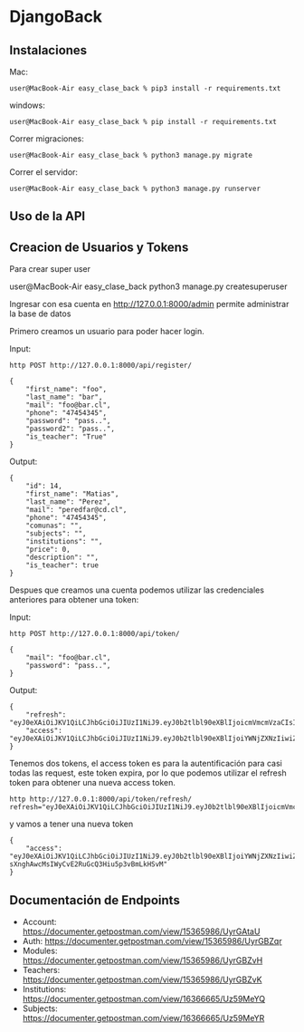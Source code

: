 # DjangoBack

## Instalaciones

Mac:

```console
user@MacBook-Air easy_clase_back % pip3 install -r requirements.txt
```

windows:

```console
user@MacBook-Air easy_clase_back % pip install -r requirements.txt
```

Correr migraciones:

```console
user@MacBook-Air easy_clase_back % python3 manage.py migrate
```

Correr el servidor:

```console
user@MacBook-Air easy_clase_back % python3 manage.py runserver
```

## Uso de la API

## Creacion de Usuarios y Tokens


Para crear super user

user@MacBook-Air easy_clase_back python3 manage.py createsuperuser

Ingresar con esa cuenta en http://127.0.0.1:8000/admin permite administrar la base de datos

Primero creamos un usuario para poder hacer login.

Input:
```
http POST http://127.0.0.1:8000/api/register/
```

```
{
    "first_name": "foo",
    "last_name": "bar",
    "mail": "foo@bar.cl",
    "phone": "47454345",
    "password": "pass..",
    "password2": "pass..",
    "is_teacher": "True"
}
```

Output:
```
{
    "id": 14,
    "first_name": "Matias",
    "last_name": "Perez",
    "mail": "peredfar@cd.cl",
    "phone": "47454345",
    "comunas": "",
    "subjects": "",
    "institutions": "",
    "price": 0,
    "description": "",
    "is_teacher": true
}
```

Despues que creamos una cuenta podemos utilizar las credenciales anteriores para obtener una token:

Input:
```
http POST http://127.0.0.1:8000/api/token/
```

```
{
    "mail": "foo@bar.cl",
    "password": "pass..",
}
```

Output:
```
{
    "refresh": "eyJ0eXAiOiJKV1QiLCJhbGciOiJIUzI1NiJ9.eyJ0b2tlbl90eXBlIjoicmVmcmVzaCIsImV4cCI6MTY1MTAwMDM0NywianRpIjoiYzA5ZDA2MmNlNTI0NDc2ZmE1ZWVhMjg1ZmMxMDFkYjAiLCJ1c2VyX2lkIjoxM30.VPTPdjg0HhqgedokZki4hmroRCAk07OQk8LtdggekME",
    "access": "eyJ0eXAiOiJKV1QiLCJhbGciOiJIUzI1NiJ9.eyJ0b2tlbl90eXBlIjoiYWNjZXNzIiwiZXhwIjoxNjUwOTE0MjQ3LCJqdGkiOiJlN2RmNjFkZDkwMTU0MDEwODdkMWZjOGJjYjZkMGFlMSIsInVzZXJfaWQiOjEzfQ.3uJJRoaNl5rFVQe770Ul76gFgps3HlXc0OI4tjwkQaM"
}
```

Tenemos dos tokens, el access token es para la autentificación para casi todas las request, este token expira, por lo que podemos utilizar el refresh token para obtener una nueva access token.  

```
http http://127.0.0.1:8000/api/token/refresh/ refresh="eyJ0eXAiOiJKV1QiLCJhbGciOiJIUzI1NiJ9.eyJ0b2tlbl90eXBlIjoicmVmcmVzaCIsImV4cCI6MTYxNjI5MjMyMSwianRpIjoiNGNkODA3YTlkMmMxNDA2NWFhMzNhYzMxOTgyMzhkZTgiLCJ1c2VyX2lkIjozfQ.hP1wPOPvaPo2DYTC9M1AuOSogdRL_mGP30CHsbpf4zA"
```
y vamos a tener una nueva token
```
{
    "access": "eyJ0eXAiOiJKV1QiLCJhbGciOiJIUzI1NiJ9.eyJ0b2tlbl90eXBlIjoiYWNjZXNzIiwiZXhwIjoxNjE2MjA4Mjk1LCJqdGkiOiI4NGNhZmMzMmFiZDA0MDQ2YjZhMzFhZjJjMmRiNjUyYyIsInVzZXJfaWQiOjJ9.NJrs-sXnghAwcMsIWyCvE2RuGcQ3Hiu5p3vBmLkHSvM"
}
```

## Documentación de Endpoints
- Account: https://documenter.getpostman.com/view/15365986/UyrGAtaU 
- Auth: https://documenter.getpostman.com/view/15365986/UyrGBZqr
- Modules: https://documenter.getpostman.com/view/15365986/UyrGBZvH
- Teachers: https://documenter.getpostman.com/view/15365986/UyrGBZvK
- Institutions: https://documenter.getpostman.com/view/16366665/Uz59MeYQ
- Subjects: https://documenter.getpostman.com/view/16366665/Uz59MeYR